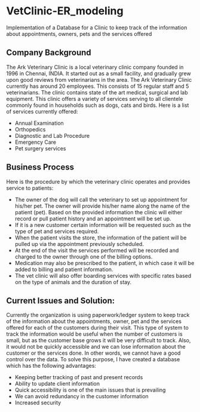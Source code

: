 # VetClinic-ER_modeling
Implementation of a Database for a Clinic to keep track of the information about appointments, owners, pets and the services offered

## Company Background
  The Ark Veterinary Clinic is a local veterinary clinic company founded in 1996 in Chennai, INDIA. It started out as a small facility, and gradually grew upon good reviews from veterinarians in the area. The Ark Veterinary Clinic currently has around 20 employees. This consists of 15 regular staff and 5 veterinarians. The clinic contains state of the art medical, surgical and lab equipment. This clinic offers a variety of services serving to all clientele commonly found in households such as dogs, cats and birds. Here is a list of services currently offered:
*	Annual Examination
*	Orthopedics
*	Diagnostic and Lab Procedure
*	Emergency Care
*	Pet surgery services

## Business Process
Here is the procedure by which the veterinary clinic operates and provides service to patients:
*	The owner of the dog will call the veterinary to set up appointment for his/her pet. The owner will provide his/her name along the name of the patient (pet). Based on the provided information the clinic will either record or pull patient history and an appointment will be set up. 
*	If it is a new customer certain information will be requested such as the type of pet and services required.
*	When the patient visits the store, the information of the patient will be pulled up via the appointment previously scheduled. 
*	At the end of the visit the services performed will be recorded and charged to the owner through one of the billing options. 
*	Medication may also be prescribed to the patient, in which case it will be added to billing and patient information.
*	The vet clinic will also offer boarding services with specific rates based on the type of animals and the duration of stay.

## Current Issues and Solution:
  Currently the organization is using paperwork/ledger system to keep track of the information about the appointments, owner, pet and the services offered for each of the customers during their visit. This type of system to track the information would be useful when the number of customers is small, but as the customer base grows it will be very difficult to track. Also, it would not be quickly accessible and we can lose information about the customer or the services done. In other words, we cannot have a good control over the data. To solve this purpose, I have created a database which has the following advantages:
* Keeping better tracking of past and present records
*	Ability to update client information
*	Quick accessibility is one of the main issues that is prevailing
*	We can avoid redundancy in the customer information
*	Increased security
